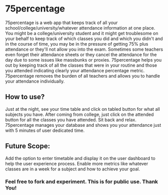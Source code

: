 # 75percentage


75percentage is a web app that keeps track of all your school/college/university/whatever attendance information at one place. You might be a college/university student and it might get troublesome on your behalf to keep track of which classes you did and which you didn't and in the course of time, you may be in the pressure of getting 75% plus attendance or they'll not allow you into the exam. Sometimes some teachers even forget their attendance sheets or they cancel the attendance for the day due to some issues like massbunks or proxies. 75percentage helps you out by keeping track of all the classes that were in your routine and those you attended indicating clearly your attendance percentage metric. 75percentage removes the burden of all teachers and allows you to handle your attendance individually.

## How to use?
  Just at the night, see your time table and click on tabled button for what all subjects you have. 
  After coming from college, just click on the attended button for all the classes you have attended.
  Sit back and relax. 75percentage manages your database and shows you your attendance just with 5 minutes of user dedicated     time.

## Future Scope:
  Add the option to enter timetable and display it on the user dashboard to help the user experience process.
  Enable more metrics like whatever classes are in a week for a subject and how to achieve your goal.


### Feel free to fork and experiment. This is for public use. Thank You!
